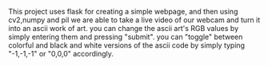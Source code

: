 This project uses flask for creating a simple webpage, and then using cv2,numpy and pil we are able to take a live video of our webcam and turn it into an ascii work of art.
you can change the ascii art's RGB values by simply entering them and pressing "submit". 
you can "toggle" between colorful and black and white versions of the ascii code by simply typing "-1,-1,-1" or "0,0,0" accordingly.
